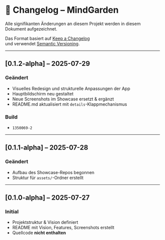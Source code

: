 # 📓 Changelog – MindGarden

Alle signifikanten Änderungen an diesem Projekt werden in diesem Dokument aufgezeichnet.

Das Format basiert auf [Keep a Changelog](https://keepachangelog.com/de/1.0.0/)  
und verwendet [Semantic Versioning](https://semver.org/lang/de/).

---

## [0.1.2-alpha] – 2025-07-29
### Geändert
- Visuelles Redesign und strukturelle Anpassungen der App
- Hauptbildschirm neu gestaltet
- Neue Screenshots im Showcase ersetzt & ergänzt
- README.md aktualisiert mit `details`-Klappmechanismus

### Build
- `1350069-2`

---

## [0.1.1-alpha] – 2025-07-28
### Geändert
- Aufbau des Showcase-Repos begonnen
- Struktur für `assets/`-Ordner erstellt

---

## [0.1.0-alpha] – 2025-07-27
### Initial
- Projektstruktur & Vision definiert
- README mit Vision, Features, Screenshots erstellt
- Quellcode **nicht enthalten**
